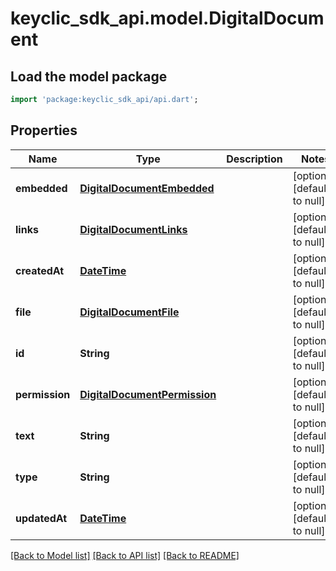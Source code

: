 # keyclic_sdk_api.model.DigitalDocument

## Load the model package
```dart
import 'package:keyclic_sdk_api/api.dart';
```

## Properties
Name | Type | Description | Notes
------------ | ------------- | ------------- | -------------
**embedded** | [**DigitalDocumentEmbedded**](DigitalDocumentEmbedded.md) |  | [optional] [default to null]
**links** | [**DigitalDocumentLinks**](DigitalDocumentLinks.md) |  | [optional] [default to null]
**createdAt** | [**DateTime**](DateTime.md) |  | [optional] [default to null]
**file** | [**DigitalDocumentFile**](DigitalDocumentFile.md) |  | [optional] [default to null]
**id** | **String** |  | [optional] [default to null]
**permission** | [**DigitalDocumentPermission**](DigitalDocumentPermission.md) |  | [optional] [default to null]
**text** | **String** |  | [optional] [default to null]
**type** | **String** |  | [optional] [default to null]
**updatedAt** | [**DateTime**](DateTime.md) |  | [optional] [default to null]

[[Back to Model list]](../README.md#documentation-for-models) [[Back to API list]](../README.md#documentation-for-api-endpoints) [[Back to README]](../README.md)


